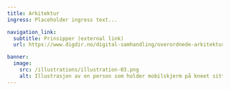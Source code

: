 ```yaml
---
title: Arkitektur
ingress: Placeholder ingress text...

navigation_link:
  subtitle: Prinsipper (external link)
  url: https://www.digdir.no/digital-samhandling/overordnede-arkitekturprinsipper/1065

banner:
  image:
    src: /illustrations/illustration-03.png
    alt: Illustrasjon av en person som holder mobilskjerm på kneet sitt
---
```

